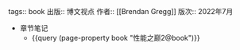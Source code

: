 tags:: book
出版:: 博文视点
作者:: [[Brendan Gregg]]
版次:: 2022年7月

- 章节笔记
	- {{query (page-property book "性能之巅2@book")}}